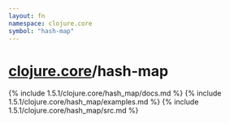 ```yaml
---
layout: fn
namespace: clojure.core
symbol: "hash-map"
---
```


# [clojure.core](../)/hash-map

{% include 1.5.1/clojure.core/hash_map/docs.md %}
{% include 1.5.1/clojure.core/hash_map/examples.md %}
{% include 1.5.1/clojure.core/hash_map/src.md %}

